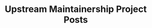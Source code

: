 ---
title: Upstream Maintainership Project Posts
permalink: /projects/um/posts/
layout: related_project_posts
key: UM
---